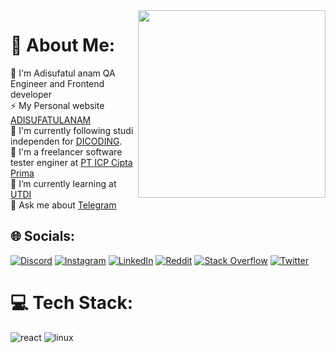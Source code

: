 <!-- <div id="header" align="center">
  <img src="https://media.giphy.com/media/M9gbBd9nbDrOTu1Mqx/giphy.gif" width="150"/>
</div> -->

<!-- ## hallo semua !! -->
<img align="right" width="300" src="https://user-images.githubusercontent.com/91861324/200331182-bf9b1de8-935d-41e4-9e37-c5863ca071da.png" >

# 💫 About Me:
👯 I'm Adisufatul anam QA Engineer and Frontend developer<br>
⚡  My Personal website [ADISUFATULANAM](https://adisufatulanam.netlify.app)<br> 
🔭 I'm currently following studi independen for [DICODING](https://www.dicoding.com/).<br>
🤝 I'm a freelancer software tester enginer at [PT ICP Cipta Prima](https://www.incenplus.com/network_partners.php)<br>
🌱 I’m currently learning at [UTDI](https://www.utdi.ac.id/)<br>
💬 Ask me about  [Telegram](https://t.me/adisufatulanam)<br>


## 🌐 Socials:
[![Discord](https://img.shields.io/badge/Discord-%237289DA.svg?logo=discord&logoColor=white)](https://discord.gg/PemudaLemah#4373)
[![Instagram](https://img.shields.io/badge/Instagram-%23E4405F.svg?logo=Instagram&logoColor=white)](https://www.instagram.com/myadisuf/) 
[![LinkedIn](https://img.shields.io/badge/LinkedIn-%230077B5.svg?logo=linkedin&logoColor=white)](https://www.linkedin.com/in/adisufatul-anam) 
[![Reddit](https://img.shields.io/badge/Reddit-%23FF4500.svg?logo=Reddit&logoColor=white)](https://t.me/adisufatulanam)
[![Stack Overflow](https://img.shields.io/badge/-Stackoverflow-FE7A16?logo=stack-overflow&logoColor=white)](https://stackoverflow.com/users/14934571/adisufatulanam)
[![Twitter](https://img.shields.io/badge/Twitter-%231DA1F2.svg?logo=Twitter&logoColor=white)](https://twitter.com/namtech4) 
# 💻 Tech Stack:
<!-- <p> 
  <a href="https://github.com/AdisufatulAnam">
   <img alt="canva" src="https://img.shields.io/badge/Canva-%2300C4CC.svg?style=for-the-badge&logo=Canva&logoColor=white" />
  <img alt="Html" src="https://img.shields.io/badge/HTML5-E34F26?style=for-the-badge&logo=html5&logoColor=white" />
  <img alt="Css" src="https://img.shields.io/badge/CSS3-1572B6?style=for-the-badge&logo=css3&logoColor=white" />
  <img alt="ubuntu" src="https://assets.ubuntu.com/v1/ff6a9a38-ubuntu-logo-2022.svg" style="width:80px;"/>
  <img alt="Javascript" src="https://img.shields.io/badge/JavaScript-F7DF1E?style=for-the-badge&logo=javascript&logoColor=black" />
  <img alt="PHP" src="https://img.shields.io/badge/PHP-777BB4?style=for-the-badge&logo=php&logoColor=white" />
  <img alt="GIT" src="https://img.shields.io/badge/git-%23F05033.svg?style=for-the-badge&logo=git&logoColor=white" />
  <img alt="mysql" src="https://img.shields.io/badge/MySQL-00000F?style=for-the-badge&logo=mysql&logoColor=white" />
  <img alt="Visual Studio Code" src="https://img.shields.io/badge/Visual%20Studio%20Code-0078d7.svg?style=for-the-badge&logo=visual-studio-code&logoColor=white" />
  <img alt="boostrap" src="https://img.shields.io/badge/bootstrap%20-%23563D7C.svg?&style=for-the-badge&logo=bootstrap&logoColor=white"/>
  <img alt="github" src="https://img.shields.io/badge/github-%23121011.svg?style=for-the-badge&logo=github&logoColor=white"/> -->
<!--   <img alt="wordpress" src="https://img.shields.io/badge/WORDPRESS-9cf?&style=for-the-badge&logo=wordpress&logoColor=white"/> -->
<!--   <img alt="crom" src="https://img.shields.io/badge/Google%20Chrome-4285F4?style=for-the-badge&logo=GoogleChrome&logoColor=white"/>
  <img alt="sublim" src="https://img.shields.io/badge/sublime_text-%23575757.svg?style=for-the-badge&logo=sublime-text&logoColor=important"/> -->
 
<!--   <img alt="trello" src="https://img.shields.io/badge/Trello-%23026AA7.svg?style=for-the-badge&logo=Trello&logoColor=white"/>
  <img alt="node.js" src="https://img.shields.io/badge/node.js-6DA55F?style=for-the-badge&logo=node.js&logoColor=white"/>
  <img alt="npm" src="https://img.shields.io/badge/NPM-%23000000.svg?style=for-the-badge&logo=npm&logoColor=white"/> -->
  <img alt="react" src="https://img.shields.io/badge/react-%2320232a.svg?style=for-the-badge&logo=react&logoColor=%2361DAFB"/>
<!--   <img alt="eslint" src="https://img.shields.io/badge/ESLint-4B3263?style=for-the-badge&logo=eslint&logoColor=white"/>
  <img alt="postman" src="https://img.shields.io/badge/Postman-FF6C37?style=for-the-badge&logo=postman&logoColor=white"/>
  <img alt="notion" src="https://img.shields.io/badge/Notion-%23000000.svg?style=for-the-badge&logo=notion&logoColor=white"/> -->
   <img alt="linux" src="https://img.shields.io/badge/Linux-FCC624?style=for-the-badge&logo=linux&logoColor=black"/>
   </a>
</p> 

<!-- # 📊 GitHub Stats:
<p align="left">
<a href="https://github.com/AdisufatulAnam">
  <img height="150em" src="https://github-readme-stats.vercel.app/api?username=AdisufatulAnam&theme=dark&hide_border=false&include_all_commits=false&count_private=false"/>
  <img height="300em" src="https://github-readme-streak-stats.herokuapp.com/?user=AdisufatulAnam&theme=dark&hide_border=false"/>
</a>
</p> -->

